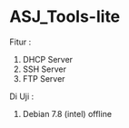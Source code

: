 # ASJ_Tools-lite

Fitur :
1. DHCP Server
2. SSH Server
3. FTP Server

Di Uji :
1. Debian 7.8 (intel) offline
